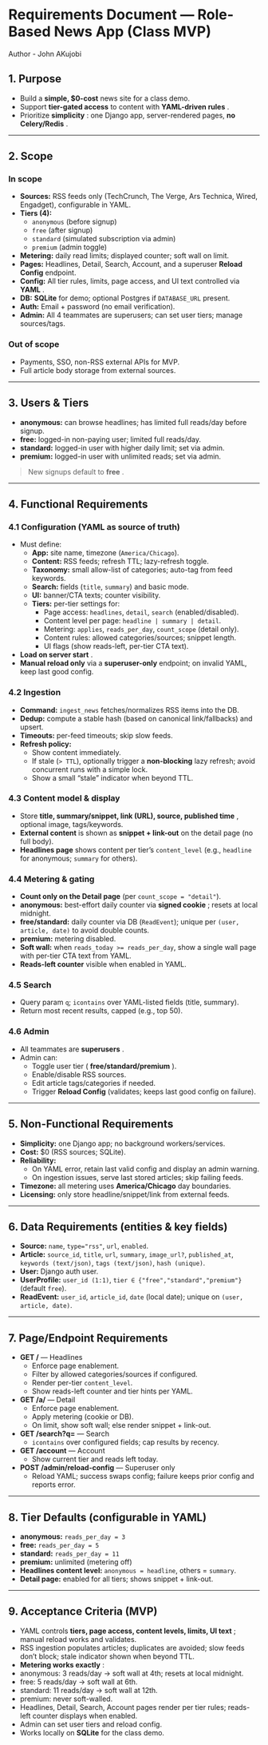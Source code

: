 
# Requirements Document — Role-Based News App (Class MVP)

Author - John AKujobi

## 1. Purpose

* Build a **simple, $0-cost** news site for a class demo.
* Support **tier-gated access** to content with  **YAML-driven rules** .
* Prioritize  **simplicity** : one Django app, server-rendered pages,  **no Celery/Redis** .

---

## 2. Scope

### In scope

* **Sources:** RSS feeds only (TechCrunch, The Verge, Ars Technica, Wired, Engadget), configurable in YAML.
* **Tiers (4):**
  * `anonymous` (before signup)
  * `free` (after signup)
  * `standard` (simulated subscription via admin)
  * `premium` (admin toggle)
* **Metering:** daily read limits; displayed counter; soft wall on limit.
* **Pages:** Headlines, Detail, Search, Account, and a superuser **Reload Config** endpoint.
* **Config:** All tier rules, limits, page access, and UI text controlled via  **YAML** .
* **DB:** **SQLite** for demo; optional Postgres if `DATABASE_URL` present.
* **Auth:** Email + password (no email verification).
* **Admin:** All 4 teammates are superusers; can set user tiers; manage sources/tags.

### Out of scope

* Payments, SSO, non-RSS external APIs for MVP.
* Full article body storage from external sources.

---

## 3. Users & Tiers

* **anonymous:** can browse headlines; has limited full reads/day before signup.
* **free:** logged-in non-paying user; limited full reads/day.
* **standard:** logged-in user with higher daily limit; set via admin.
* **premium:** logged-in user with unlimited reads; set via admin.

> New signups default to  **free** .

---

## 4. Functional Requirements

### 4.1 Configuration (YAML as source of truth)

* Must define:
  * **App:** site name, timezone (`America/Chicago`).
  * **Content:** RSS feeds; refresh TTL; lazy-refresh toggle.
  * **Taxonomy:** small allow-list of categories; auto-tag from feed keywords.
  * **Search:** fields (`title`, `summary`) and basic mode.
  * **UI:** banner/CTA texts; counter visibility.
  * **Tiers:** per-tier settings for:
    * Page access: `headlines`, `detail`, `search` (enabled/disabled).
    * Content level per page: `headline | summary | detail`.
    * Metering: `applies`, `reads_per_day`, `count_scope` (detail only).
    * Content rules: allowed categories/sources; snippet length.
    * UI flags (show reads-left, per-tier CTA text).
* **Load on server start** .
* **Manual reload only** via a **superuser-only** endpoint; on invalid YAML, keep last good config.

### 4.2 Ingestion

* **Command:** `ingest_news` fetches/normalizes RSS items into the DB.
* **Dedup:** compute a stable hash (based on canonical link/fallbacks) and upsert.
* **Timeouts:** per-feed timeouts; skip slow feeds.
* **Refresh policy:**
  * Show content immediately.
  * If stale (`> TTL`), optionally trigger a **non-blocking** lazy refresh; avoid concurrent runs with a simple lock.
  * Show a small “stale” indicator when beyond TTL.

### 4.3 Content model & display

* Store  **title, summary/snippet, link (URL), source, published time** , optional image, tags/keywords.
* **External content** is shown as **snippet + link-out** on the detail page (no full body).
* **Headlines page** shows content per tier’s `content_level` (e.g., `headline` for anonymous; `summary` for others).

### 4.4 Metering & gating

* **Count only on the Detail page** (per `count_scope = "detail"`).
* **anonymous:** best-effort daily counter via  **signed cookie** ; resets at local midnight.
* **free/standard:** daily counter via DB (`ReadEvent`); unique per `(user, article, date)` to avoid double counts.
* **premium:** metering disabled.
* **Soft wall:** when `reads_today >= reads_per_day`, show a single wall page with per-tier CTA text from YAML.
* **Reads-left counter** visible when enabled in YAML.

### 4.5 Search

* Query param `q`; `icontains` over YAML-listed fields (title, summary).
* Return most recent results, capped (e.g., top 50).

### 4.6 Admin

* All teammates are  **superusers** .
* Admin can:
  * Toggle user tier ( **free/standard/premium** ).
  * Enable/disable RSS sources.
  * Edit article tags/categories if needed.
  * Trigger **Reload Config** (validates; keeps last good config on failure).

---

## 5. Non-Functional Requirements

* **Simplicity:** one Django app; no background workers/services.
* **Cost:** $0 (RSS sources; SQLite).
* **Reliability:**
  * On YAML error, retain last valid config and display an admin warning.
  * On ingestion issues, serve last stored articles; skip failing feeds.
* **Timezone:** all metering uses **America/Chicago** day boundaries.
* **Licensing:** only store headline/snippet/link from external feeds.

---

## 6. Data Requirements (entities & key fields)

* **Source:** `name`, `type="rss"`, `url`, `enabled`.
* **Article:** `source_id`, `title`, `url`, `summary`, `image_url?`, `published_at`, `keywords (text/json)`, `tags (text/json)`, `hash (unique)`.
* **User:** Django auth user.
* **UserProfile:** `user_id (1:1)`, `tier ∈ {"free","standard","premium"}` (default `free`).
* **ReadEvent:** `user_id`, `article_id`, `date` (local date); unique on `(user, article, date)`.

---

## 7. Page/Endpoint Requirements

* **GET /** — Headlines
  * Enforce page enablement.
  * Filter by allowed categories/sources if configured.
  * Render per-tier `content_level`.
  * Show reads-left counter and tier hints per YAML.
* **GET /a/** — Detail
  * Enforce page enablement.
  * Apply metering (cookie or DB).
  * On limit, show soft wall; else render snippet + link-out.
* **GET /search?q=** — Search
  * `icontains` over configured fields; cap results by recency.
* **GET /account** — Account
  * Show current tier and reads left today.
* **POST /admin/reload-config** — Superuser only
  * Reload YAML; success swaps config; failure keeps prior config and reports error.

---

## 8. Tier Defaults (configurable in YAML)

* **anonymous:** `reads_per_day = 3`
* **free:** `reads_per_day = 5`
* **standard:** `reads_per_day = 11`
* **premium:** unlimited (metering off)
* **Headlines content level:** `anonymous = headline`, others = `summary`.
* **Detail page:** enabled for all tiers; shows snippet + link-out.

---

## 9. Acceptance Criteria (MVP)

* YAML controls  **tiers, page access, content levels, limits, UI text** ; manual reload works and validates.
* RSS ingestion populates articles; duplicates are avoided; slow feeds don’t block; stale indicator shown when beyond TTL.
* **Metering works exactly** :
* anonymous: 3 reads/day → soft wall at 4th; resets at local midnight.
* free: 5 reads/day → soft wall at 6th.
* standard: 11 reads/day → soft wall at 12th.
* premium: never soft-walled.
* Headlines, Detail, Search, Account pages render per tier rules; reads-left counter displays when enabled.
* Admin can set user tiers and reload config.
* Works locally on **SQLite** for the class demo.
